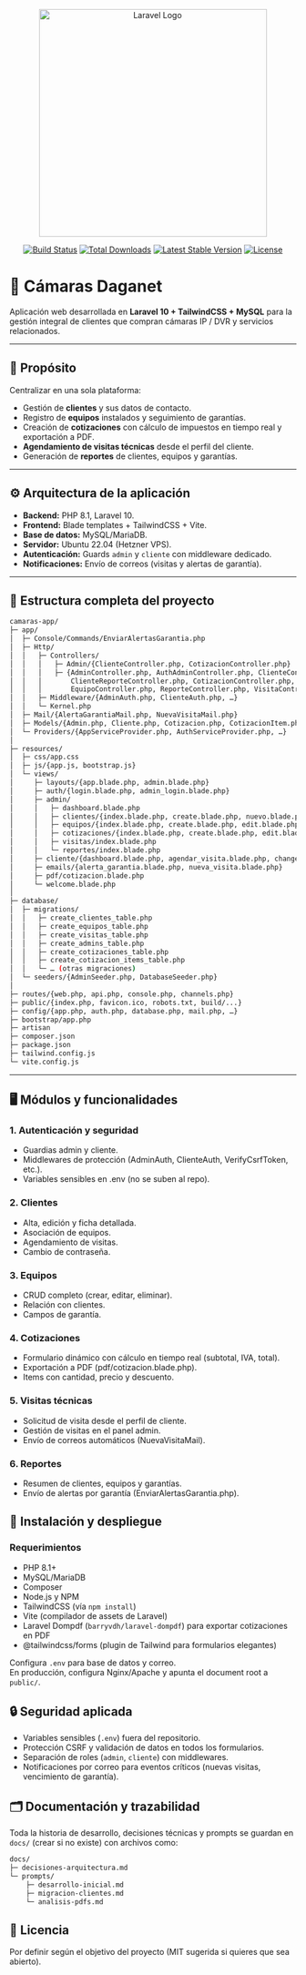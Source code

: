 <p align="center"><a href="https://laravel.com" target="_blank"><img src="https://raw.githubusercontent.com/laravel/art/master/logo-lockup/5%20SVG/2%20CMYK/1%20Full%20Color/laravel-logolockup-cmyk-red.svg" width="400" alt="Laravel Logo"></a></p>

<p align="center">
<a href="https://github.com/laravel/framework/actions"><img src="https://github.com/laravel/framework/workflows/tests/badge.svg" alt="Build Status"></a>
<a href="https://packagist.org/packages/laravel/framework"><img src="https://img.shields.io/packagist/dt/laravel/framework" alt="Total Downloads"></a>
<a href="https://packagist.org/packages/laravel/framework"><img src="https://img.shields.io/packagist/v/laravel/framework" alt="Latest Stable Version"></a>
<a href="https://packagist.org/packages/laravel/framework"><img src="https://img.shields.io/packagist/l/laravel/framework" alt="License"></a>
</p>

# 📸 Cámaras Daganet

Aplicación web desarrollada en **Laravel 10 + TailwindCSS + MySQL** para la gestión integral de clientes que compran cámaras IP / DVR y servicios relacionados.

---

## 🌟 Propósito

Centralizar en una sola plataforma:
- Gestión de **clientes** y sus datos de contacto.
- Registro de **equipos** instalados y seguimiento de garantías.
- Creación de **cotizaciones** con cálculo de impuestos en tiempo real y exportación a PDF.
- **Agendamiento de visitas técnicas** desde el perfil del cliente.
- Generación de **reportes** de clientes, equipos y garantías.

---

## ⚙️ Arquitectura de la aplicación

- **Backend:** PHP 8.1, Laravel 10.
- **Frontend:** Blade templates + TailwindCSS + Vite.
- **Base de datos:** MySQL/MariaDB.
- **Servidor:** Ubuntu 22.04 (Hetzner VPS).
- **Autenticación:** Guards `admin` y `cliente` con middleware dedicado.
- **Notificaciones:** Envío de correos (visitas y alertas de garantía).

---

## 📂 Estructura completa del proyecto

```bash
camaras-app/
├─ app/
│  ├─ Console/Commands/EnviarAlertasGarantia.php
│  ├─ Http/
│  │   ├─ Controllers/
│  │   │   ├─ Admin/{ClienteController.php, CotizacionController.php}
│  │   │   ├─ {AdminController.php, AuthAdminController.php, ClienteController.php,
│  │   │       ClienteReporteController.php, CotizacionController.php,
│  │   │       EquipoController.php, ReporteController.php, VisitaController.php}
│  │   ├─ Middleware/{AdminAuth.php, ClienteAuth.php, …}
│  │   └─ Kernel.php
│  ├─ Mail/{AlertaGarantiaMail.php, NuevaVisitaMail.php}
│  ├─ Models/{Admin.php, Cliente.php, Cotizacion.php, CotizacionItem.php, Equipo.php, Visita.php, User.php}
│  └─ Providers/{AppServiceProvider.php, AuthServiceProvider.php, …}
│
├─ resources/
│  ├─ css/app.css
│  ├─ js/{app.js, bootstrap.js}
│  └─ views/
│     ├─ layouts/{app.blade.php, admin.blade.php}
│     ├─ auth/{login.blade.php, admin_login.blade.php}
│     ├─ admin/
│     │   ├─ dashboard.blade.php
│     │   ├─ clientes/{index.blade.php, create.blade.php, nuevo.blade.php, show.blade.php}
│     │   ├─ equipos/{index.blade.php, create.blade.php, edit.blade.php}
│     │   ├─ cotizaciones/{index.blade.php, create.blade.php, edit.blade.php, show.blade.php, pdf.blade.php}
│     │   ├─ visitas/index.blade.php
│     │   └─ reportes/index.blade.php
│     ├─ cliente/{dashboard.blade.php, agendar_visita.blade.php, change-password.blade.php, reportes/index.blade.php}
│     ├─ emails/{alerta_garantia.blade.php, nueva_visita.blade.php}
│     ├─ pdf/cotizacion.blade.php
│     └─ welcome.blade.php
│
├─ database/
│  ├─ migrations/
│  │   ├─ create_clientes_table.php
│  │   ├─ create_equipos_table.php
│  │   ├─ create_visitas_table.php
│  │   ├─ create_admins_table.php
│  │   ├─ create_cotizaciones_table.php
│  │   ├─ create_cotizacion_items_table.php
│  │   └─ … (otras migraciones)
│  └─ seeders/{AdminSeeder.php, DatabaseSeeder.php}
│
├─ routes/{web.php, api.php, console.php, channels.php}
├─ public/{index.php, favicon.ico, robots.txt, build/...}
├─ config/{app.php, auth.php, database.php, mail.php, …}
├─ bootstrap/app.php
├─ artisan
├─ composer.json
├─ package.json
├─ tailwind.config.js
└─ vite.config.js
```
---

## 🖥️ Módulos y funcionalidades
### 1. Autenticación y seguridad

- Guardias admin y cliente.
- Middlewares de protección (AdminAuth, ClienteAuth, VerifyCsrfToken, etc.).
- Variables sensibles en .env (no se suben al repo).

### 2. Clientes

- Alta, edición y ficha detallada.
- Asociación de equipos.
- Agendamiento de visitas.
- Cambio de contraseña.

### 3. Equipos

- CRUD completo (crear, editar, eliminar).
- Relación con clientes.
- Campos de garantía.

### 4. Cotizaciones

- Formulario dinámico con cálculo en tiempo real (subtotal, IVA, total).
- Exportación a PDF (pdf/cotizacion.blade.php).
- Items con cantidad, precio y descuento.

### 5. Visitas técnicas

- Solicitud de visita desde el perfil de cliente.
- Gestión de visitas en el panel admin.
- Envío de correos automáticos (NuevaVisitaMail).

### 6. Reportes

- Resumen de clientes, equipos y garantías.
- Envío de alertas por garantía (EnviarAlertasGarantia.php).

## 🚀 Instalación y despliegue
### Requerimientos

- PHP 8.1+
- MySQL/MariaDB
- Composer
- Node.js y NPM
- TailwindCSS (vía `npm install`)
- Vite (compilador de assets de Laravel)
- Laravel Dompdf (`barryvdh/laravel-dompdf`) para exportar cotizaciones en PDF
- @tailwindcss/forms (plugin de Tailwind para formularios elegantes)

Configura `.env` para base de datos y correo.  
En producción, configura Nginx/Apache y apunta el document root a `public/`.

## 🔒 Seguridad aplicada

- Variables sensibles (`.env`) fuera del repositorio.
- Protección CSRF y validación de datos en todos los formularios.
- Separación de roles (`admin`, `cliente`) con middlewares.
- Notificaciones por correo para eventos críticos (nuevas visitas, vencimiento de garantía).

## 🗂 Documentación y trazabilidad

Toda la historia de desarrollo, decisiones técnicas y prompts se guardan en `docs/` (crear si no existe) con archivos como:

```bash
docs/
├─ decisiones-arquitectura.md
└─ prompts/
    ├─ desarrollo-inicial.md
    ├─ migracion-clientes.md
    └─ analisis-pdfs.md
```

## 📜 Licencia

Por definir según el objetivo del proyecto (MIT sugerida si quieres que sea abierto).
